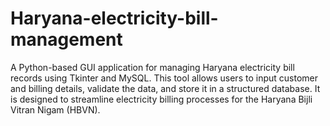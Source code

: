 # Haryana-electricity-bill-management
A Python-based GUI application for managing Haryana electricity bill records using Tkinter and MySQL. This tool allows users to input customer and billing details, validate the data, and store it in a structured database. It is designed to streamline electricity billing processes for the Haryana Bijli Vitran Nigam (HBVN).
